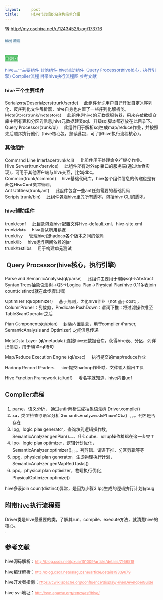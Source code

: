 ```yaml
---
layout:     post
title:      Hive代码组织及架构简单介绍
---
```

<div id="article_content" class="article_content clearfix csdn-tracking-statistics" data-pid="blog" data-mod="popu_307" data-dsm="post">
								            <link rel="stylesheet" href="https://csdnimg.cn/release/phoenix/template/css/ck_htmledit_views-f76675cdea.css">
						<div class="htmledit_views" id="content_views">
                
<div class="BlogAbstracts">
<div class="BlogTags">转:<a href="http://my.oschina.net/u/1243452/blog/173716" rel="nofollow">http://my.oschina.net/u/1243452/blog/173716</a></div>
<div class="BlogTags"> </div>
<div class="BlogTags"><a class="tag" href="http://www.oschina.net/search?scope=blog&amp;q=hive" rel="nofollow" style="color:rgb(62,109,142);line-height:2.4;font-size:8pt;text-decoration:none;border-right-color:rgb(127,159,182);border-bottom-color:rgb(62,109,142);border-right-width:1px;border-bottom-width:1px;border-right-style:solid;border-bottom-style:solid;background-color:rgb(224,234,241);">hive</a><span> </span><a class="tag" href="http://www.oschina.net/search?scope=blog&amp;q=%E6%BA%90%E7%A0%81" rel="nofollow" style="color:rgb(62,109,142);line-height:2.4;font-size:8pt;text-decoration:none;border-right-color:rgb(127,159,182);border-bottom-color:rgb(62,109,142);border-right-width:1px;border-bottom-width:1px;border-right-style:solid;border-bottom-style:solid;background-color:rgb(224,234,241);">源码</a></div>
</div>
<br><div class="BlogAnchor">
<p style="color:rgb(21,162,48);font-size:18px;"><em title="点击收起目录" class="corner" id="AnchorContentToggle" style="background:rgb(92,194,111);color:rgb(255,255,255);line-height:20px;font-size:13px;font-style:normal;font-weight:normal;display:inline-block;">目录[-]</em></p>
<div class="AnchorContent" id="AnchorContent">

<a href="http://my.oschina.net/u/1243452/blog/173716#OSC_h3_1" rel="nofollow" style="color:rgb(68,102,187);text-decoration:none;">hive三个主要组件</a>
<a href="http://my.oschina.net/u/1243452/blog/173716#OSC_h3_2" rel="nofollow" style="color:rgb(68,102,187);text-decoration:none;">其他组件</a>
<a href="http://my.oschina.net/u/1243452/blog/173716#OSC_h3_3" rel="nofollow" style="color:rgb(68,102,187);text-decoration:none;">hive辅助组件</a>
<a href="http://my.oschina.net/u/1243452/blog/173716#OSC_h2_4" rel="nofollow" style="color:rgb(68,102,187);text-decoration:none;"> Query Processor(hive核心，执行引擎)</a>
<a href="http://my.oschina.net/u/1243452/blog/173716#OSC_h2_5" rel="nofollow" style="color:rgb(68,102,187);text-decoration:none;">Compiler流程</a>
<a href="http://my.oschina.net/u/1243452/blog/173716#OSC_h2_6" rel="nofollow" style="color:rgb(68,102,187);text-decoration:none;">附带hive执行流程图</a>
<a href="http://my.oschina.net/u/1243452/blog/173716#OSC_h2_7" rel="nofollow" style="color:rgb(68,102,187);text-decoration:none;">参考文献</a></div>
</div>
<div class="BlogContent"><span id="OSC_h3_1"></span>
<h3 style="line-height:28.79px;font-size:16px;font-weight:600;">
<strong style="font-style:normal;font-weight:600;">hive三个主要组件</strong></h3>
<p>Serialzers/Deserialzers(trunk/serde)     此组件允许用户自己开发自定义序列化、反序列化文件解析器，hive自身也内置了一些序列化解析类。<br>
MetaStore(trunk/metastore)     此组件是hive的元数据服务器，用来存放数据仓库中所有表和分区的信息,hive元数据建表sql、升级sql脚本都存放在此目录下。<br>
Query Processor(trunk/ql)     此组件用于解析sql生成map/reduce作业，并按照先后顺序执行他们（hive核心包，熟读此包，可了解hive执行流程核心）。</p>
<span id="OSC_h3_2"></span>
<h3 style="line-height:28.79px;font-size:16px;font-weight:600;">
<a name="Hive%E4%BB%A3%E7%A0%81%E7%BB%84%E7%BB%87%E5%8F%8A%E6%9E%B6%E6%9E%84%E7%AE%80%E5%8D%95%E4%BB%8B%E7%BB%8D-%E5%85%B6%E4%BB%96%E7%BB%84%E4%BB%B6" style="color:rgb(255,131,115);font-size:12px;"></a>其他组件</h3>
<p>Command Line Interface(trunk/cli)     此组件用于处理命令行提交作业。<br>
Hive Server(trunk/service)     此组件所有对外api接口的服务端(通过thrift实现)，可用于其他客户端与hive交互，比如jdbc。   <br>
Common(trunk/common)     hive基础代码库，hive各个组件信息的传递也是有此包HiveConf类来管理。<br>
Ant Utilities(trunk/ant)     此组件包含一些ant任务需要的基础代码<br>
Scripts(trunk/bin)     此组件包涵hive里的所有脚本，包括hive CLI的脚本。</p>
<span id="OSC_h3_3"></span>
<h3 style="line-height:28.79px;font-size:16px;font-weight:600;">
<a name="Hive%E4%BB%A3%E7%A0%81%E7%BB%84%E7%BB%87%E5%8F%8A%E6%9E%B6%E6%9E%84%E7%AE%80%E5%8D%95%E4%BB%8B%E7%BB%8D-hive%E8%BE%85%E5%8A%A9%E7%BB%84%E4%BB%B6" style="color:rgb(255,131,115);font-size:12px;"></a>hive辅助组件</h3>
<p>trunk/conf     此目录包涵hive配置文件hive-default.xml、hive-site.xml<br>
trunk/data     hive测试所用数据<br>
trunk/ivy     管理hive跟hadoop各个版本之间的依赖<br>
trunk/lib     hive运行期间依赖的jar<br>
trunk/testlibs     用于构建单元测试</p>
<span id="OSC_h2_4"></span>
<h2 style="line-height:36px;font-size:20px;font-weight:600;">
<a name="Hive%E4%BB%A3%E7%A0%81%E7%BB%84%E7%BB%87%E5%8F%8A%E6%9E%B6%E6%9E%84%E7%AE%80%E5%8D%95%E4%BB%8B%E7%BB%8D-%26nbsp%3BQueryProcessor%28hive%E6%A0%B8%E5%BF%83%EF%BC%8C%E6%89%A7%E8%A1%8C%E5%BC%95%E6%93%8E%29" style="color:rgb(255,131,115);font-size:12px;"></a> Query
 Processor(hive核心，执行引擎)</h2>
<p>Parse and SemanticAnalysis(ql/parse)     此组件主要用于编译sql-&gt;Abstract Syntax Trees抽象语法树-&gt;QB-&gt;Logical Plan-&gt;Physical Plan(hive 0.11多表join count(distinct)就在此步骤出错)</p>
<p>Optimizer (ql/optimizer)     基于规则，优化hive作业（not 基于cost），ColumnPruner：列裁剪，Predicate PushDown：谓词下推：将过滤操作推至TableScanOperator之后</p>
<p>Plan Components(ql/plan)     封装内置信息，用于compiler (Parser, SemanticAnalysis and Optimizer) 之间信息传递</p>
<p>MetaData Layer (ql/metadata) 连接hive元数据仓库，获得hive表、分区、列详细信息，用于编译sql语句</p>
<p>Map/Reduce Execution Engine (ql/exec)     执行提交的map/reduce作业</p>
<p>Hadoop Record Readers     hive提交hadoop作业时，文件输入输出工具</p>
<p>Hive Function Framework (ql/udf)     看名字就知道，hive内置udf</p>
<span id="OSC_h2_5"></span>
<h2 style="line-height:36px;font-size:20px;font-weight:600;">
<a name="Hive%E4%BB%A3%E7%A0%81%E7%BB%84%E7%BB%87%E5%8F%8A%E6%9E%B6%E6%9E%84%E7%AE%80%E5%8D%95%E4%BB%8B%E7%BB%8D-Compiler%E6%B5%81%E7%A8%8B" style="color:rgb(255,131,115);font-size:12px;"></a>Compiler流程</h2>
<ol style="line-height:22.5px;list-style-type:decimal;"><li>parse，语义分析， 通过antlr解析生成抽象语法树 Driver.compile()</li><li>sa，类型检查与语义分析 SemanticAnalyzer.doPhase1Ctx()  。。。列名是否存在</li><li>lpg，logic plan generator，查询块到逻辑操作数，SemanticAnalyzer.genPlan()。。。什么cube、rollup操作树都在这一步完工</li><li>lpo，logic plan optimizer，逻辑计划优化，SemanticAnalyzer.optimizer()。。。列剪辑、谓语下推、分区剪辑等等</li><li>ppg，physical plan generator，生成物理执行计划，SemanticAnalyzer.genMapRedTasks()</li><li>ppo，physical plan optimizer，物理执行优化，PhysicalOptimizer.optimize()</li></ol><p>hive多表join count(distinct)异常，是因为步骤3 lpg生成的逻辑执行计划有bug</p>
<span id="OSC_h2_6"></span>
<h2 style="line-height:36px;font-size:20px;font-weight:600;">
<a name="Hive%E4%BB%A3%E7%A0%81%E7%BB%84%E7%BB%87%E5%8F%8A%E6%9E%B6%E6%9E%84%E7%AE%80%E5%8D%95%E4%BB%8B%E7%BB%8D-%E9%99%84%E5%B8%A6hive%E6%89%A7%E8%A1%8C%E6%B5%81%E7%A8%8B%E5%9B%BE" style="color:rgb(255,131,115);font-size:12px;"></a>附带hive执行流程图</h2>
<p>Driver类是hive最重要的类，了解其run、compile、execute方法，就清楚hive的核心。 </p>
<p><a href="http://static.oschina.net/uploads/space/2013/1103/133843_LXhb_1243452.png" rel="nofollow" style="color:rgb(255,131,115);font-size:12px;"><img alt="" src="http://static.oschina.net/uploads/space/2013/1103/133843_LXhb_1243452.png" style="background:rgb(244,247,249);border:1px solid rgb(221,221,221);"></a></p>
<span id="OSC_h2_7"></span>
<h2 style="line-height:36px;font-size:20px;font-weight:600;">
<a name="Hive%E4%BB%A3%E7%A0%81%E7%BB%84%E7%BB%87%E5%8F%8A%E6%9E%B6%E6%9E%84%E7%AE%80%E5%8D%95%E4%BB%8B%E7%BB%8D-%E5%8F%82%E8%80%83%E6%96%87%E7%8C%AE" style="color:rgb(255,131,115);font-size:12px;"></a>参考文献</h2>
<p>hive源码解析：<a href="http://blog.csdn.net/lpxuan151009/article/details/7956518" rel="nofollow" style="color:rgb(255,131,115);font-size:12px;">http://blog.csdn.net/lpxuan151009/article/details/7956518</a></p>
<p>hive编译解析：<a href="http://blog.csdn.net/lalaguozhe/article/details/9339679" rel="nofollow" style="color:rgb(255,131,115);font-size:12px;">http://blog.csdn.net/lalaguozhe/article/details/9339679</a></p>
<p>hive开发者指南：<a href="https://cwiki.apache.org/confluence/display/Hive/DeveloperGuide" rel="nofollow" style="color:rgb(255,131,115);font-size:12px;">https://cwiki.apache.org/confluence/display/Hive/DeveloperGuide</a></p>
<p>hive svn地址：<a href="http://svn.apache.org/repos/asf/hive/" rel="nofollow" style="color:rgb(255,131,115);font-size:12px;">http://svn.apache.org/repos/asf/hive/</a></p>
</div>
            </div>
                </div>